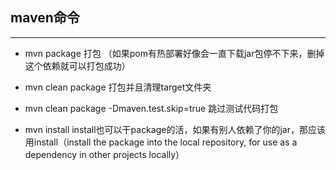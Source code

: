 ## maven命令

----------

 - mvn package 打包 （如果pom有热部署好像会一直下载jar包停不下来，删掉这个依赖就可以打包成功）

 - mvn clean package 打包并且清理target文件夹
 

 - mvn clean package -Dmaven.test.skip=true 跳过测试代码打包
 - mvn install install也可以干package的活，如果有别人依赖了你的jar，那应该用install（install the package into the local repository, for use as a dependency in other projects locally）
 